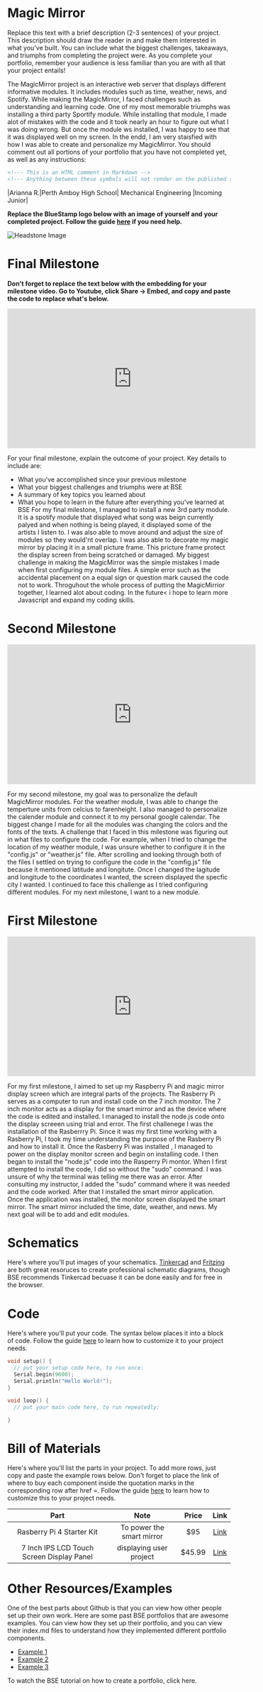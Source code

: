 # Magic Mirror
Replace this text with a brief description (2-3 sentences) of your project. This description should draw the reader in and make them interested in what you've built. You can include what the biggest challenges, takeaways, and triumphs from completing the project were. As you complete your portfolio, remember your audience is less familiar than you are with all that your project entails!

The MagicMirror project is an interactive web server that displays different informative modules. It includes modules such as time, weather, news, and Spotify. While making the MagicMirror, I faced challenges such as understanding and learning code. One of my most memorable triumphs was installing a third party Sportify module. While installing that module, I made alot of mistakes with the code and it took nearly an hour to figure out what I was doing wrong. But once the module ws installed, I was happy to see that it was displayed well on my screen. In the endd, I am very staisfied with how I was able to create and personalize my MagicMirror. 
You should comment out all portions of your portfolio that you have not completed yet, as well as any instructions:
```HTML 
<!--- This is an HTML comment in Markdown -->
<!--- Anything between these symbols will not render on the published site -->
```

|Arianna R.|Perth Amboy High School| Mechanical Engineering |Incoming Junior|


**Replace the BlueStamp logo below with an image of yourself and your completed project. Follow the guide [here](https://tomcam.github.io/least-github-pages/adding-images-github-pages-site.html) if you need help.**

![Headstone Image](logo.svg)
  
# Final Milestone

**Don't forget to replace the text below with the embedding for your milestone video. Go to Youtube, click Share -> Embed, and copy and paste the code to replace what's below.**

<iframe width="560" height="315" src="https://www.youtube.com/embed/F7M7imOVGug" title="YouTube video player" frameborder="0" allow="accelerometer; autoplay; clipboard-write; encrypted-media; gyroscope; picture-in-picture; web-share" allowfullscreen></iframe>

For your final milestone, explain the outcome of your project. Key details to include are:
- What you've accomplished since your previous milestone
- What your biggest challenges and triumphs were at BSE
- A summary of key topics you learned about
- What you hope to learn in the future after everything you've learned at BSE
For my final milestone, I managed to install a new 3rd party module. It is a spotify module that displayed what song was beign currently palyed and when nothing is being played, it displayed some of the artists I listen to. I was also able to move around and adjust the size of modules so they would'nt overlap. I was also able to decorate my magic mirror by placing it in a small picture frame. This pricture frame protect the display screen from being scratched or damaged.  My biggest challenge in making the MagicMirror was the simple mistakes I made when first configuring my module files. A simple error such as the accidental placement on a equal sign or question mark caused the code not to work. Throguhout the whole process of putting the MagicMirrior together, I learned alot about coding.  In the future< i hope to learn more Javascript and expand my coding skills. 


# Second Milestone

<iframe width="560" height="315" src="https://www.youtube.com/embed/4h7G-3ngXM0?si=G5eUt1Ua4bH6lT22" title="YouTube video player" frameborder="0" allow="accelerometer; autoplay; clipboard-write; encrypted-media; gyroscope; picture-in-picture; web-share" referrerpolicy="strict-origin-when-cross-origin" allowfullscreen></iframe>

For my second milestone, my goal was to personalize the default MagicMirror modules. For the weather module, I was able to change the temperture units from celcius to farenheight. I also managed to personalize the calender module and connect it to my personal google calendar. The biggest change I made for all the modules was changing the colors and the fonts of the texts.  A challenge that I faced in this milestone was figuring out in what files to configure the code. For example, when I tried to change the location of my weather module, I was unsure whether to configure it in the "config.js"  or "weather.js" file. After scrolling and looking through both of the files I settled on trying to configure the code in the "comfig.js" file because it mentioned latitude and longitute. Once I changed the lagitude and longitude to the coordinates I wanted, the screen displayed the specfic city I wanted. I continued to face this challenge as I tried configuring different modules. For my next milestone, I want to a new module. 

# First Milestone

<iframe width="560" height="315" src="https://www.youtube.com/embed/X0E-MRdgi2A?si=KZoD979rfcC-B87a" title="YouTube video player" frameborder="0" allow="accelerometer; autoplay; clipboard-write; encrypted-media; gyroscope; picture-in-picture; web-share" referrerpolicy="strict-origin-when-cross-origin" allowfullscreen></iframe>

For my first milestone, I aimed to set up  my Raspberry Pi and magic mirror display screen which are integral parts of the projects. The Rasberry Pi serves as a computer to run and install code on the 7 inch monitor. The 7 inch monitor acts as a display for the smart mirror and as the device where the code is edited and installed. I managed to install the node.js code onto the display screeen using trial and error. The first challenege I was the installation of the Rasberrry Pi. Since it was my first time working with a Rasberry Pi, I took my time understanding the purpose of the Rasberry Pi and how to install it. Once the Rasberry Pi  was installed , I managed to power on the display monitor screen and begin on installing code. I then began to install the "node.js" code into the Rasperry Pi montor. When I first attempted to install the code, I did so without the "sudo" command. I was unsure of why the terminal was telling me there was an error. After consulting my instructor, I added the "sudo" command where it was needed and the code worked. After that I installed the smart mirror application. Once the application was installed, the monitor screen displayed the smart mirror. The smart mirror included the time, date, weather, and news. My next goal will be to add and edit modules. 

# Schematics 
Here's where you'll put images of your schematics. [Tinkercad](https://www.tinkercad.com/blog/official-guide-to-tinkercad-circuits) and [Fritzing](https://fritzing.org/learning/) are both great resoruces to create professional schematic diagrams, though BSE recommends Tinkercad becuase it can be done easily and for free in the browser. 

# Code
Here's where you'll put your code. The syntax below places it into a block of code. Follow the guide [here]([url](https://www.markdownguide.org/extended-syntax/)) to learn how to customize it to your project needs. 

```c++
void setup() {
  // put your setup code here, to run once:
  Serial.begin(9600);
  Serial.println("Hello World!");
}

void loop() {
  // put your main code here, to run repeatedly:

}
```

# Bill of Materials
Here's where you'll list the parts in your project. To add more rows, just copy and paste the example rows below.
Don't forget to place the link of where to buy each component inside the quotation marks in the corresponding row after href =. Follow the guide [here]([url](https://www.markdownguide.org/extended-syntax/)) to learn how to customize this to your project needs. 

| **Part** | **Note** | **Price** | **Link** |
|:--:|:--:|:--:|:--:|
|Rasberry Pi 4 Starter Kit |To power the smart mirror | $95 | <a href="https://www.amazon.com/Arduino-A000066-ARDUINO-UNO-R3/dp/B008GRTSV6/"> Link </a> |
|7 Inch IPS LCD Touch Screen Display Panel| displaying user project | $45.99| <a href="https://www.amazon.com/Arduino-A000066-ARDUINO-UNO-R3/dp/B008GRTSV6/"> Link </a> |


# Other Resources/Examples
One of the best parts about Github is that you can view how other people set up their own work. Here are some past BSE portfolios that are awesome examples. You can view how they set up their portfolio, and you can view their index.md files to understand how they implemented different portfolio components.
- [Example 1](https://trashytuber.github.io/YimingJiaBlueStamp/)
- [Example 2](https://sviatil0.github.io/Sviatoslav_BSE/)
- [Example 3](https://arneshkumar.github.io/arneshbluestamp/)

To watch the BSE tutorial on how to create a portfolio, click here.
